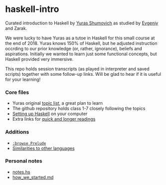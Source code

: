 # haskell-intro

Curated introduction to Haskell by [Yuras Shumovich](https://twitter.com/shumovichy)
as studied by [Evgeniy](https://twitter.com/PogrebnyakE) and Zarak.

We were lucky to have Yuras as a tutoe in Haskell for this small course
at the end of 2018. Yuras knows 150% of Haskell, but he adjusted instruction occrding to our prior knowledge (or, rather, ignorance), beliefs and aspirations. Initially 
we wanted to learn just some functional concepts, but Haskell provided very immersive.

This repo holds session transcripts (as played in interpreter and saved scripts) together with some follow-up links. Will be glad to hear if it is useful for your learning!

### Core files

- Yuras original [topic list](topics.md), a great plan to learn
- The github repository holds class 1-7 closely following the topics
- [Setting up Haskell](setup.md) on your computer
- Extra links for [quick and longer readings](biblio.md)

### Additions

- [`:browse Prelude`](browse_prelude.hs)
- [Similarities to other languages](sim.md)

### Personal notes
- [notes.hs](notes.hs)
- [how_we_started.md](how_we_started.md)
